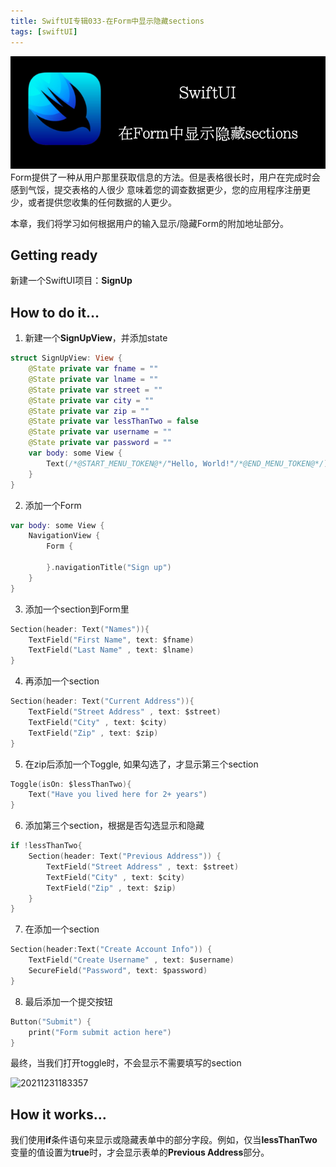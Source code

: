 ```yaml
---
title: SwiftUI专辑033-在Form中显示隐藏sections
tags: [swiftUI]
---
```

![headerimg](./Header.png)
Form提供了一种从用户那里获取信息的方法。但是表格很长时，用户在完成时会感到气馁，提交表格的人很少 意味着您的调查数据更少，您的应用程序注册更少，或者提供您收集的任何数据的人更少。

本章，我们将学习如何根据用户的输入显示/隐藏Form的附加地址部分。
<!--truncate-->
## Getting ready

新建一个SwiftUI项目：**SignUp**

## How to do it…

1. 新建一个**SignUpView**，并添加state
```swift 
struct SignUpView: View {
    @State private var fname = ""
    @State private var lname = ""
    @State private var street = ""
    @State private var city = ""
    @State private var zip = ""
    @State private var lessThanTwo = false
    @State private var username = ""
    @State private var password = ""
    var body: some View {
        Text(/*@START_MENU_TOKEN@*/"Hello, World!"/*@END_MENU_TOKEN@*/)
    }
}
```

2. 添加一个Form
```swift
var body: some View {
    NavigationView {
        Form {

        }.navigationTitle("Sign up")
    }
}
```

3. 添加一个section到Form里
```swift
Section(header: Text("Names")){
    TextField("First Name", text: $fname)
    TextField("Last Name" , text: $lname)
}
```

4. 再添加一个section
```swift
Section(header: Text("Current Address")){
    TextField("Street Address" , text: $street)
    TextField("City" , text: $city)
    TextField("Zip" , text: $zip)
}
```

5. 在zip后添加一个Toggle, 如果勾选了，才显示第三个section
```swift
Toggle(isOn: $lessThanTwo){
    Text("Have you lived here for 2+ years")
}
```

6. 添加第三个section，根据是否勾选显示和隐藏
```swift
if !lessThanTwo{
    Section(header: Text("Previous Address")) {
        TextField("Street Address" , text: $street)
        TextField("City" , text: $city)
        TextField("Zip" , text: $zip)
    }
}
```

7. 在添加一个section
```swift
Section(header:Text("Create Account Info")) {
    TextField("Create Username" , text: $username)
    SecureField("Password", text: $password)
}
```

8. 最后添加一个提交按钮
```swift
Button("Submit") {
    print("Form submit action here")
}
```

最终，当我们打开toggle时，不会显示不需要填写的section

![20211231183357](https://tva1.sinaimg.cn/large/008i3skNgy1gxx755o5a4j30af0l0gm2.jpg)

## How it works…

我们使用**if**条件语句来显示或隐藏表单中的部分字段。例如，仅当**lessThanTwo**变量的值设置为**true**时，才会显示表单的**Previous Address**部分。
